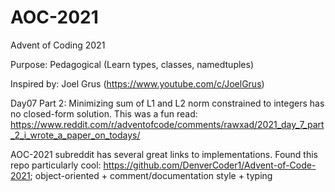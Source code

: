 # AOC-2021
Advent of Coding 2021 

Purpose: Pedagogical (Learn types, classes, namedtuples)

Inspired by: Joel Grus (https://www.youtube.com/c/JoelGrus)

Day07 Part 2: Minimizing sum of L1 and L2 norm constrained to integers has no closed-form solution. This was a fun read: https://www.reddit.com/r/adventofcode/comments/rawxad/2021_day_7_part_2_i_wrote_a_paper_on_todays/

AOC-2021 subreddit has several great links to implementations. Found this repo particularly cool: https://github.com/DenverCoder1/Advent-of-Code-2021; object-oriented + comment/documentation style + typing


